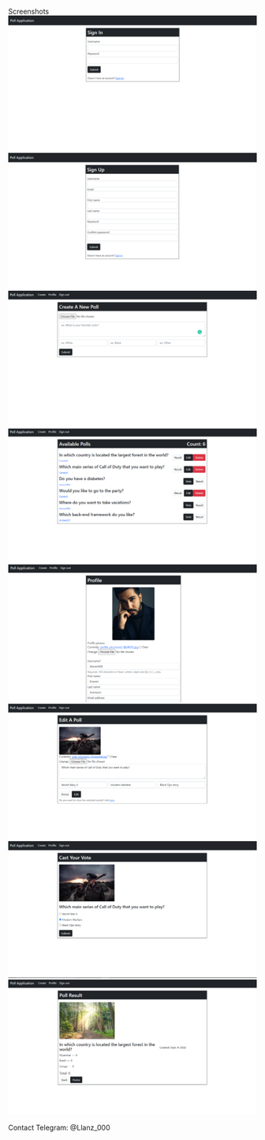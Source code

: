 

Screenshots
![Alt text](screenshots/sign-in.png?raw=true "Optional Title")
![Alt text](screenshots/sign-up.png?raw=true "Optional Title")
![Alt text](screenshots/create.png?raw=true "Optional Title")
![Alt text](screenshots/home.png?raw=true "Optional Title")
![Alt text](screenshots/profile.png?raw=true "Optional Title")
![Alt text](screenshots/edit.png?raw=true "Optional Title")
![Alt text](screenshots/vote.png?raw=true "Optional Title")
![Alt text](screenshots/result.png?raw=true "Optional Title")

Contact Telegram: @Llanz_000